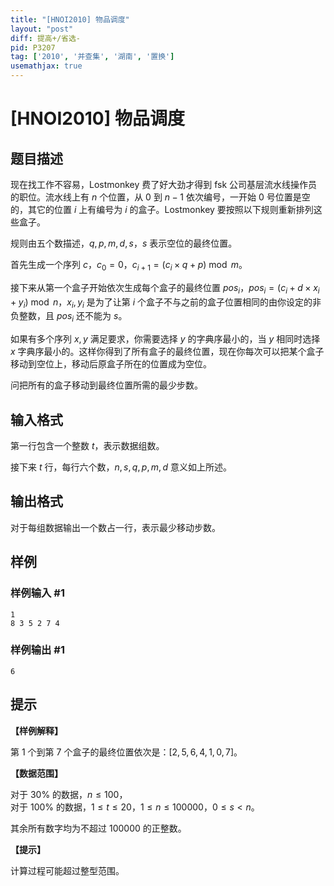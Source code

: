 ```yaml
---
title: "[HNOI2010] 物品调度"
layout: "post"
diff: 提高+/省选-
pid: P3207
tag: ['2010', '并查集', '湖南', '置换']
usemathjax: true
---
```


# [HNOI2010] 物品调度
## 题目描述

现在找工作不容易，Lostmonkey 费了好大劲才得到 fsk 公司基层流水线操作员的职位。流水线上有 $n$ 个位置，从 $0$ 到 $n - 1$ 依次编号，一开始 $0$ 号位置是空的，其它的位置 $i$ 上有编号为 $i$ 的盒子。Lostmonkey 要按照以下规则重新排列这些盒子。

规则由五个数描述，$q, p, m, d, s$，$s$ 表示空位的最终位置。

首先生成一个序列 $c$，$c_0=0$，$c_{i+1}=(c_i\times q+p)\bmod m$。

接下来从第一个盒子开始依次生成每个盒子的最终位置 $pos_i$，$pos_i=(c_i+d\times x_i+y_i)\bmod n$，$x_i,y_i$ 是为了让第 $i$ 个盒子不与之前的盒子位置相同的由你设定的非负整数，且 $pos_i$ 还不能为 $s$。

如果有多个序列 $x,y$ 满足要求，你需要选择 $y$ 的字典序最小的，当 $y$ 相同时选择 $x$ 字典序最小的。这样你得到了所有盒子的最终位置，现在你每次可以把某个盒子移动到空位上，移动后原盒子所在的位置成为空位。

问把所有的盒子移动到最终位置所需的最少步数。
## 输入格式

第一行包含一个整数 $t$，表示数据组数。

接下来 $t$ 行，每行六个数，$n, s, q, p, m, d$ 意义如上所述。
## 输出格式

对于每组数据输出一个数占一行，表示最少移动步数。

## 样例

### 样例输入 #1
```
1
8 3 5 2 7 4
```
### 样例输出 #1
```
6
```
## 提示

**【样例解释】**

第 $1$ 个到第 $7$ 个盒子的最终位置依次是：$[2, 5, 6, 4, 1, 0, 7]$。

**【数据范围】**

对于 $30 \%$ 的数据，$n \le 100$，  
对于 $100 \%$ 的数据，$1 \le t \le 20$，$1 \le n \le 100000$，$0 \le s < n$。

其余所有数字均为不超过 $100000$ 的正整数。

**【提示】**

计算过程可能超过整型范围。
